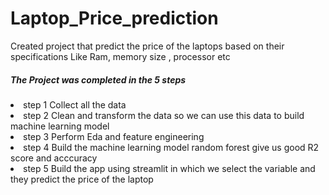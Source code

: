 # Laptop_Price_prediction
<p>Created project that predict the price of the laptops based on their specifications Like Ram, memory size , processor etc </p>
<h5>The Project was completed in the 5 steps</h5>
<li> step 1 Collect all the data</li>
<li> step 2 Clean and transform the data so we can use this data to build machine learning model</li>
<li> step 3 Perform Eda and feature engineering</li>
<li> step 4 Build the machine learning model random forest give us good R2 score and acccuracy</li>
<li> step 5 Build the app using streamlit in which we select the variable and they predict the price of the laptop</li>
